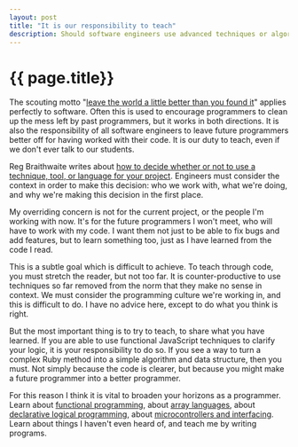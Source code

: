 ```yaml
---
layout: post
title: "It is our responsibility to teach"
description: Should software engineers use advanced techniques or algorithms, or stick to the basics? It is our duty to share what we've learned through our code.
---
```


# {{ page.title}}

The scouting motto "[leave the world a little better than you found it][baden-powell]" applies perfectly to software. Often this is used to encourage programmers to clean up the mess left by past programmers, but it works in both directions. It is also the responsibility of all software engineers to leave future programmers better off for having worked with their code. It is our duty to teach, even if we don't ever talk to our students.

[baden-powell]: http://en.wikiquote.org/wiki/Robert_Baden-Powell

Reg Braithwaite writes about [how to decide whether or not to use a technique, tool, or language for your project][six questions]. Engineers must consider the context in order to make this decision: who we work with, what we're doing, and why we're making this decision in the first place.

[raganwald]: http://raganwald.com
[six questions]: http://raganwald.com/2013/03/20/six-questions.html

My overriding concern is not for the current project, or the people I'm working with now. It's for the future programmers I won't meet, who will have to work with my code. I want them not just to be able to fix bugs and add features, but to learn something too, just as I have learned from the code I read.

This is a subtle goal which is difficult to achieve. To teach through code, you must stretch the reader, but not too far. It is counter-productive to use techniques so far removed from the norm that they make no sense in context. We must consider the programming culture we're working in, and this is difficult to do. I have no advice here, except to do what you think is right.

But the most important thing is to try to teach, to share what you have learned. If you are able to use functional JavaScript techniques to clarify your logic, it is your responsibility to do so. If you see a way to turn a complex Ruby method into a simple algorithm and data structure, then you must. Not simply because the code is clearer, but because you might make a future programmer into a better programmer.

For this reason I think it is vital to broaden your horizons as a programmer. Learn about [functional programming][functional javascript], about [array languages][k], about [declarative logical programming][prolog], about [microcontrollers and interfacing][arduino]. Learn about things I haven't even heard of, and teach me by writing programs.

[functional javascript]: http://www.amazon.com/Functional-JavaScript-Introducing-Programming-Underscore-js/dp/1449360726/
[k]: http://www.kuro5hin.org/story/2002/11/14/22741/791
[prolog]: http://weblog.jamisbuck.org/2006/10/28/prolog-in-ruby
[arduino]: http://www.arduino.cc/